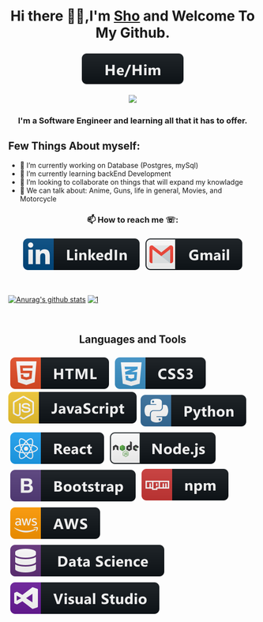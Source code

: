 <h1 align="center"> Hi there 👋🏼,I'm <a href="shoel-uddin.github.io">Sho</a> and Welcome To My Github. </h1>
<p align="center"><tb><img src="svg/pronouns/hehim.svg" alt="he/him" style="vertical-align:top; margin:6px 4px"></tb></tr></p>

<p align="center"><tb><img  src="https://visitor-badge.glitch.me/badge?page_id=shoel-uddin.shoel-uddin"/></tb></p>

<h3 align="center">I'm a Software Engineer and learning all that it has to offer.</h3>

## Few Things About myself:

- 🔭 I’m currently working on Database (Postgres, mySql)
- 🌱 I’m currently learning backEnd Development 
- 👯 I’m looking to collaborate on things that will expand my knowladge
- 💬 We can talk about: Anime, Guns, life in general, Movies, and Motorcycle

<h3 align="center">📫 How to reach me ☏:</h3>
<p align="center">
<a href="https://www.linkedin.com/in/shoel-uddin/"><tb><img src="svg/social/linkedin.svg" alt="linkedin" style="vertical-align:top; margin:6px 4px"></tb></tr></a>
<a href ="mailto:shoel1989@gmail.com"><tb><img src="svg/social/gmail.svg" alt="" style="vertical-align:top; margin:6px 4px"></tb></tr></a> 
</p>

<br>

[![Anurag's github stats](https://github-readme-stats.vercel.app/api?username=shoel-uddin&hide=prs&count_private=true&show_icons=true&theme=onedark)](https://github.com/anuraghazra/github-readme-stats) [![1](https://github-readme-stats.vercel.app/api/top-langs/?username=shoel-uddin&layout=compact&langs_count=8&theme=onedark)](https://github.com/anuraghazra/github-readme-stats)

<br>

<h2 align="center"> Languages and Tools </h2>
<tr>
<tb><img src="./svg/dev/languages/html.svg" alt="html" style="vertical-align:top; margin:6px 4px"></tb>
<tb><img src="./svg/dev/languages/css3.svg" alt="css3" style="vertical-align:top; margin:6px 4px"></tb>
<tb><img src="svg/dev/languages/js.svg" alt="js" style="vertical-align:top; margin:p6x 4px"></tb>
<tb><img src="svg/dev/languages/python.svg" alt="python" style="vertical-align:top; margin:6px 4px"></tb>
<tb><img src="svg/dev/frameworks/react.svg" alt="react" style="vertical-align:top; margin:6px 4px"></tb>
<tb><img src="svg/dev/frameworks/nodejs.svg" alt="nodejs" sanitize=1 style="vertical-align:top; margin:6px 4px"></tb>
<tb><img src="svg/dev/frameworks/bootstrap.svg" alt="nodejs" sanitize=1 style="vertical-align:top; margin:6px 4px"></tb>
<tb><img src="svg/dev/services/npm.svg" alt="npm" style="vertical-align:top; margin:4px"></tb>
<tb><img src="svg/dev/services/aws.svg" alt="aws" style="vertical-align:top; margin:6px 4px"></tb>
<tb><img src="svg/dev/misc/datascience.svg" alt="datascience" style="vertical-align:top; margin:6px 4px"></tb>
<tb><img src="svg/dev/tools/visualstudio.svg" alt="visualstudio" style="vertical-align:top; margin:6px 4px"></tb>
</tr>